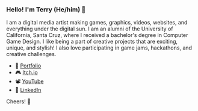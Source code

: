 ### Hello! I'm Terry (He/him) 👋

I am a digital media artist making games, graphics, videos, websites, and everything under the digital sun. I am an alumni of the University of California, Santa Cruz, where I received a bachelor's degree in Computer Game Design. I like being a part of creative projects that are exciting, unique, and stylish! I also love participating in game jams, hackathons, and creative challenges.


* 🌴 [Portfolio](https://terrydubois.io)
* 🎮 [Itch.io](https://terrydubois.itch.io)
* 📽️ [YouTube](https://www.youtube.com/channel/UCit9EfM6UoolH9nxo4k8WeQ)
* 💼 [LinkedIn](https://www.linkedin.com/in/terry-dubois/)

Cheers! 🥂
